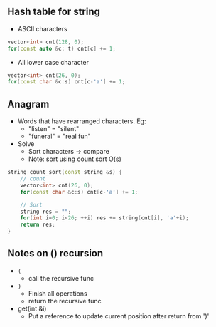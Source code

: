 
## Hash table for string
- ASCII characters

```C++
vector<int> cnt(128, 0);
for(const auto &c: t) cnt[c] += 1;
```

- All lower case character

```C++
vector<int> cnt(26, 0);
for(const char &c:s) cnt[c-'a'] += 1;
```


## Anagram
- Words that have rearranged characters. Eg:
    + "listen" = "silent"
    + "funeral" = "real fun"
- Solve
    + Sort characters -> compare
    + Note: sort using count sort O(s)

```C++
string count_sort(const string &s) {
    // count
    vector<int> cnt(26, 0);
    for(const char &c:s) cnt[c-'a'] += 1;

    // Sort
    string res = "";
    for(int i=0; i<26; ++i) res += string(cnt[i], 'a'+i);
    return res;
}
```


## Notes on () recursion
- `(`
    + call the recursive func
- `)`
    + Finish all operations
    + return the recursive func
- get(int &i)
    + Put a reference to update current position after return from ')'
